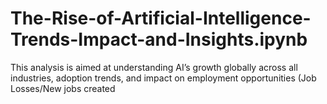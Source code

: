 # The-Rise-of-Artificial-Intelligence-Trends-Impact-and-Insights.ipynb
This analysis is aimed at understanding AI’s growth globally across all industries, adoption trends, and impact on employment opportunities (Job Losses/New jobs created
